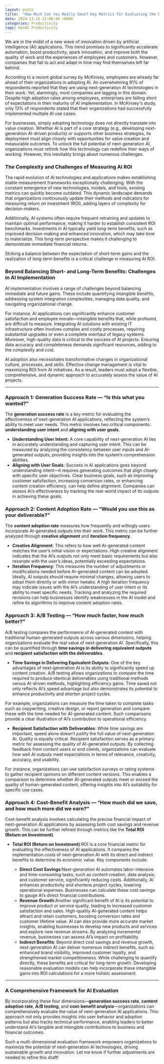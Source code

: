 ```yaml
---
layout: posts
title:  "How Much Can You Really Save? Key Metrics for Evaluating the Business Value of AI Applications"
date: 2024-11-15 12:00:00 +0000
categories: Productivity
tags: GenAI Productivity
---
```


We are in the midst of a new wave of innovation driven by artificial intelligence (AI) applications. This trend promises to significantly accelerate automation, boost productivity, spark innovation, and improve both the quality of work and the experiences of employees and customers. However, companies that fail to act and adapt in time may find themselves left far behind.

According to a recent global survey by McKinsey, employees are already far ahead of their organizations in adopting AI. An overwhelming 91% of respondents reported that they are using next-generation AI technologies in their work. Yet, alarmingly, most companies are lagging in this domain. Despite high adoption rates among employees, enterprises are falling short of expectations in their maturity of AI implementation. In McKinsey's study, only 13% of respondents stated that their organizations had successfully implemented multiple AI use cases.

For businesses, simply adopting technology does not directly translate into value creation. Whether AI is part of a core strategy (e.g., developing next-generation AI-driven products) or supports other business strategies, its deployment must align closely with opportunities for value creation and measurable outcomes. To unlock the full potential of next-generation AI, organizations must rethink how this technology can redefine their ways of working. However, this inevitably brings about numerous challenges.

### The Complexity and Challenges of Measuring AI ROI

The rapid evolution of AI technologies and applications makes establishing stable measurement frameworks exceptionally challenging. With the constant emergence of new technologies, models, and tools, existing metrics can quickly become outdated. This dynamic landscape demands that organizations continuously update their methods and indicators for measuring return on investment (ROI), adding layers of complexity for decision-makers.

Additionally, AI systems often require frequent retraining and updates to maintain optimal performance, making it harder to establish consistent ROI benchmarks. Investments in AI typically yield long-term benefits, such as improved decision-making and enhanced innovation, which may take time to materialize. This long-term perspective makes it challenging to demonstrate immediate financial returns.

Striking a balance between the expectation of short-term gains and the realization of long-term benefits is a critical challenge in measuring AI ROI.

### Beyond Balancing Short- and Long-Term Benefits: Challenges in AI Implementation

AI implementation involves a range of challenges beyond balancing immediate and future gains. These include quantifying intangible benefits, addressing system integration complexities, managing data quality, and navigating organizational change.

For instance, AI applications can significantly enhance customer satisfaction and employee morale—intangible benefits that, while profound, are difficult to measure. Integrating AI solutions with existing IT infrastructure often involves complex and costly processes, requiring substantial upgrades or even a complete overhaul of legacy systems. Moreover, high-quality data is critical to the success of AI projects. Ensuring data accuracy and completeness demands significant resources, adding to the complexity and cost.

AI adoption also necessitates transformative changes in organizational culture, processes, and skills. Effective change management is vital to maximizing ROI from AI initiatives. As a result, leaders must adopt a flexible, comprehensive, and dynamic approach to accurately assess the value of AI projects.

---

### Approach 1: **Generation Success Rate — “Is this what you wanted?”**

The **generation success rate** is a key metric for evaluating the effectiveness of next-generation AI applications, reflecting the system’s ability to meet user needs. This metric involves two critical components: **understanding user intent** and **aligning with user goals**.

- **Understanding User Intent**: A core capability of next-generation AI lies in accurately understanding and capturing user intent. This can be measured by analyzing the consistency between user inputs and AI-generated outputs, providing insights into the system’s comprehension abilities.
- **Aligning with User Goals**: Success in AI applications goes beyond understanding intent—it requires generating outcomes that align closely with specific user objectives. Clear business goals, such as improving customer satisfaction, increasing conversion rates, or enhancing content creation efficiency, can help define alignment. Companies can assess AI’s effectiveness by tracking the real-world impact of its outputs in achieving these goals.

### Approach 2: **Content Adoption Rate — “Would you use this as your deliverable?”**

The **content adoption rate** measures how frequently and willingly users incorporate AI-generated outputs into their work. This metric can be further analyzed through **creative alignment** and **iteration frequency**.

- **Creative Alignment**: This refers to how well AI-generated content matches the user’s initial vision or expectations. High creative alignment indicates that the AI’s outputs not only meet basic requirements but also resonate with the user’s ideas, potentially exceeding expectations.
- **Iteration Frequency**: This measures the number of adjustments or modifications needed before AI-generated content can be adopted. Ideally, AI outputs should require minimal changes, allowing users to adopt them directly or with minor tweaks. A high iteration frequency may indicate issues with the AI’s understanding of user intent or its ability to meet specific needs. Tracking and analyzing the required revisions can help businesses identify weaknesses in the AI model and refine its algorithms to improve content adoption rates.

### Approach 3: **A/B Testing — “How much faster, how much better?”**

A/B testing compares the performance of AI-generated content with traditional human-generated outputs across various dimensions, helping organizations evaluate the real value of next-generation AI. Specifically, this can be quantified through **time savings in delivering equivalent outputs** and **recipient satisfaction with the deliverables**.

- **Time Savings in Delivering Equivalent Outputs**:
  One of the key advantages of next-generation AI is its ability to significantly speed up content creation. A/B testing allows organizations to compare the time required to produce identical deliverables using traditional methods versus AI-driven methods, highlighting efficiency gains. Time saved not only reflects AI’s speed advantage but also demonstrates its potential to enhance productivity and shorten project cycles.

For example, organizations can measure the time taken to complete tasks such as copywriting, creative design, or report generation and compare these with the time needed for AI-generated content. Such comparisons provide a clear illustration of AI’s contribution to operational efficiency.

- **Recipient Satisfaction with Deliverables**:
  While time savings are important, speed alone doesn’t justify the full value of next-generation AI. Quality is equally critical. Recipient satisfaction serves as a primary metric for assessing the quality of AI-generated outputs. By collecting feedback from content users or end clients, organizations can evaluate how well AI outputs meet expectations in terms of relevance, creativity, accuracy, and usability.

For instance, organizations can use satisfaction surveys or rating systems to gather recipient opinions on different content versions. This enables a comparison to determine whether AI-generated outputs meet or exceed the quality of human-generated content, offering insights into AI’s suitability for specific use cases.

### Approach 4: **Cost-Benefit Analysis — “How much did we save, and how much more did we earn?”**

Cost-benefit analysis involves calculating the precise financial impact of next-generation AI applications by assessing both cost savings and revenue growth. This can be further refined through metrics like the **Total ROI (Return on Investment)**.

- **Total ROI (Return on Investment)**:ROI is a core financial metric for evaluating the effectiveness of AI applications. It compares the implementation costs of next-generation AI with its direct and indirect benefits to determine its economic value. Key components include:

  - **Direct Cost Savings**:Next-generation AI automates labor-intensive and time-consuming tasks, such as content creation, data analysis, and customer service, significantly reducing costs. Additionally, AI enhances productivity and shortens project cycles, lowering operational expenses. Businesses can calculate these cost savings to gauge AI’s direct financial contributions.
  - **Revenue Growth**:Another significant benefit of AI is its potential to improve product or service quality, leading to increased customer satisfaction and sales. High-quality AI-generated content helps attract and retain customers, boosting conversion rates and customer lifetime value. AI can also provide more accurate market insights, enabling businesses to develop new products and services and explore new revenue streams. By analyzing incremental revenue, businesses can assess AI’s impact on profitability.
  - **Indirect Benefits**:
    Beyond direct cost savings and revenue growth, next-generation AI can deliver numerous indirect benefits, such as enhanced brand visibility, improved customer loyalty, and strengthened market competitiveness. While challenging to quantify directly, these benefits are critical for long-term growth. Developing reasonable evaluation models can help incorporate these intangible gains into ROI calculations for a more holistic assessment.

---

### A Comprehensive Framework for AI Evaluation

By incorporating these four dimensions—**generation success rate**, **content adoption rate**, **A/B testing**, and **cost-benefit analysis**—organizations can comprehensively evaluate the value of next-generation AI applications. This approach not only provides insights into user behavior and adoption patterns but also tracks technical performance, enabling leaders to better understand AI’s tangible and intangible contributions to business and financial outcomes.

Such a multi-dimensional evaluation framework empowers organizations to maximize the potential of next-generation AI technologies, driving sustainable growth and innovation. Let me know if further adjustments are needed to refine this draft!
